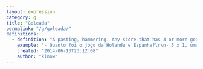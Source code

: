 ```yaml
---
layout: expression
category: g
title: "Goleada"
permalink: "/g/goleada/"
definitions:
  - definition: "A pasting, hammering. Any score that has 3 or more goals of difference. Some may argue that 3-0 is not a goleada, but 4-0 is definitely a goleada. "
    example: "- Quanto foi o jogo da Holanda e Espanha?\r\n- 5 x 1, uma goleada!"
    created: "2014-06-13T23:12:08"
    author: "kinow"
---
```

